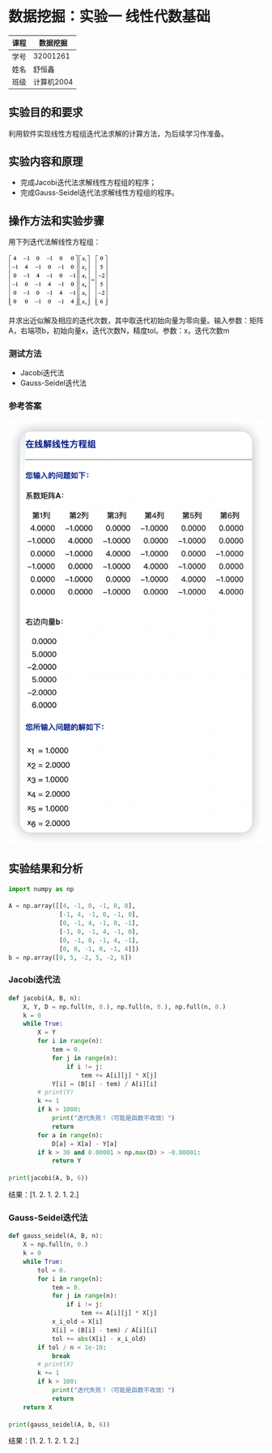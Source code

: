 # 数据挖掘：实验一 线性代数基础

| 课程 | 数据挖掘   |
| ---- | ---------- |
| 学号 | 32001261   |
| 姓名 | 舒恒鑫     |
| 班级 | 计算机2004 |

## 实验目的和要求

  利用软件实现线性方程组迭代法求解的计算方法，为后续学习作准备。

## 实验内容和原理

- 完成Jacobi迭代法求解线性方程组的程序；
- 完成Gauss-Seidel迭代法求解线性方程组的程序。

## 操作方法和实验步骤

用下列迭代法解线性方程组：

![clip_image002](images.assets/clip_image002.jpg)

并求出近似解及相应的迭代次数，其中取迭代初始向量为零向量。输入参数：矩阵A，右端项b，初始向量x，迭代次数N，精度tol。参数：x，迭代次数m

### 测试方法

- Jacobi迭代法
- Gauss-Seidel迭代法

### 参考答案

![image-20220914150212352](images.assets/image-20220914150212352.png)

## 实验结果和分析

```python
import numpy as np

A = np.array([[4, -1, 0, -1, 0, 0],
              [-1, 4, -1, 0, -1, 0],
              [0, -1, 4, -1, 0, -1],
              [-1, 0, -1, 4, -1, 0],
              [0, -1, 0, -1, 4, -1],
              [0, 0, -1, 0, -1, 4]])
b = np.array([0, 5, -2, 5, -2, 6])
```

### Jacobi迭代法

```python
def jacobi(A, B, n):
    X, Y, D = np.full(n, 0.), np.full(n, 0.), np.full(n, 0.)
    k = 0
    while True:
        X = Y
        for i in range(n):
            tem = 0.
            for j in range(n):
                if i != j:
                    tem += A[i][j] * X[j]
            Y[i] = (B[i] - tem) / A[i][i]
        # print(Y)
        k += 1
        if k > 1000:
            print("迭代失败！（可能是函数不收敛）")
            return
        for a in range(n):
            D[a] = X[a] - Y[a]
        if k > 30 and 0.00001 > np.max(D) > -0.00001:
            return Y

print(jacobi(A, b, 6))
```

结果：[1. 2. 1. 2. 1. 2.]

### Gauss-Seidel迭代法

```python
def gauss_seidel(A, B, n):
    X = np.full(n, 0.)
    k = 0
    while True:
        tol = 0.
        for i in range(n):
            tem = 0.
            for j in range(n):
                if i != j:
                    tem += A[i][j] * X[j]
            x_i_old = X[i]
            X[i] = (B[i] - tem) / A[i][i]
            tol += abs(X[i] - x_i_old)
        if tol / n < 1e-10:
            break
        # print(X)
        k += 1
        if k > 100:
            print("迭代失败！（可能是函数不收敛）")
            return
    return X
  
print(gauss_seidel(A, b, 6))
```

结果：[1. 2. 1. 2. 1. 2.]